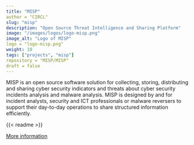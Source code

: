 ```yaml
---
title: "MISP"
author = "CIRCL"
slug: "misp"
description: "Open Source Threat Intelligence and Sharing Platform"
image: "/images/logos/logo-misp.png"
image_alt: "Logo of MISP"
logo = "logo-misp.png"
weight: 10
tags: ["projects", "misp"]
repository = "MISP/MISP"
draft = false
---
```


MISP is an open source software solution for collecting, storing, distributing
and sharing cyber security indicators and threats about cyber security
incidents analysis and malware analysis. MISP is designed by and for incident
analysts, security and ICT professionals or malware reversers to support their
day-to-day operations to share structured information efficiently.

{{< readme >}}

[More information](https://misp-project.org/)
